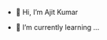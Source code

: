- 👋 Hi, I’m Ajit Kumar

- 🌱 I’m currently learning ...

<!---
devajit143/devajit143 is a ✨ special ✨ repository because its `README.md` (this file) appears on your GitHub profile.
You can click the Preview link to take a look at your changes.
--->
